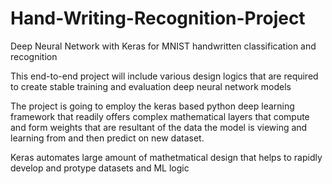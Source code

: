 # Hand-Writing-Recognition-Project

Deep Neural Network with Keras for MNIST handwritten classification and recognition

This end-to-end project will include various design logics that are required to create stable training and evaluation deep neural network models

The project is going to employ the keras based python deep learning framework that readily offers complex mathematical layers that compute and form weights that are resultant of the data the model is viewing and learning from and then predict on new dataset.

Keras automates large amount of mathetmatical design that helps to rapidly develop and protype datasets and ML logic
